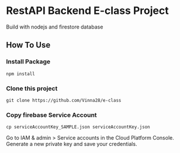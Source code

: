# RestAPI Backend E-class Project

Build with nodejs and firestore database

## How To Use

### Install Package
```
npm install
```

### Clone this project
```
git clone https://github.com/Vinna28/e-class
```

### Copy firebase Service Account
```
cp serviceAccountKey_SAMPLE.json serviceAccountKey.json
```
Go to IAM & admin > Service accounts in the Cloud Platform Console. Generate a new private key and save your credentials.

